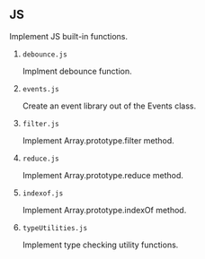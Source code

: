## JS

Implement JS built-in functions.

1. `debounce.js`

   Implment debounce function.

2. `events.js`

   Create an event library out of the Events class.

3. `filter.js`

   Implement Array.prototype.filter method.

4. `reduce.js`

   Implement Array.prototype.reduce method.

5. `indexof.js`

   Implement Array.prototype.indexOf method.

6. `typeUtilities.js`

   Implement type checking utility functions.

